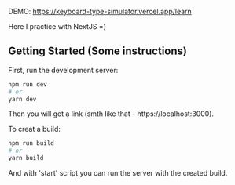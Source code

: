 DEMO: https://keyboard-type-simulator.vercel.app/learn

Here I practice with NextJS =)


## Getting Started (Some instructions)

First, run the development server:

```bash
npm run dev
# or
yarn dev
```

Then you will get a link (smth like that - https://localhost:3000).

To creat a build:

```bash
npm run build
# or
yarn build
```

And with 'start' script you can run the server with the created build.